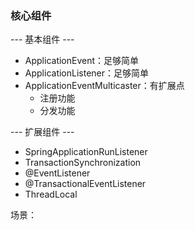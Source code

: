 ### 核心组件

--- 基本组件 ---

* ApplicationEvent：足够简单
* ApplicationListener：足够简单
* ApplicationEventMulticaster：有扩展点
    * 注册功能
    * 分发功能

--- 扩展组件 ---

* SpringApplicationRunListener
* TransactionSynchronization
* @EventListener
* @TransactionalEventListener
* ThreadLocal


场景：

